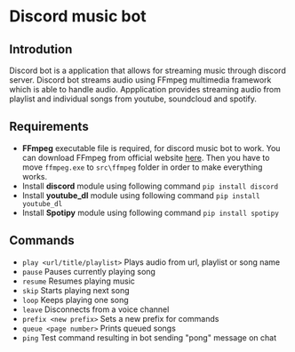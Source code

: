 # Discord music bot

## Introdution
Discord bot is a application that allows for streaming music through discord server. Discord bot streams audio using FFmpeg multimedia framework which is able to handle audio. Appplication provides streaming audio from playlist and individual songs from youtube, soundcloud and spotify.

## Requirements
- **FFmpeg** executable file is required, for discord music bot to work. You can download FFmpeg from official website [here](https://ffmpeg.org/download.html). Then you have to move `ffmpeg.exe` to `src\ffmpeg` folder in order to make everything works.
- Install **discord** module using following command `pip install discord`
- Install **youtube_dl** module using following command `pip install youtube_dl`
- Install **Spotipy** module using following command `pip install spotipy`

## Commands
+ `play <url/title/playlist>`  Plays audio from url, playlist or song name
+ `pause` Pauses currently playing song
+ `resume` Resumes playing music
+ `skip` Starts playing next song
+ `loop` Keeps playing one song
+ `leave` Disconnects from a voice channel
+ `prefix <new prefix>` Sets a new prefix for commands
+ `queue <page number>` Prints queued songs
+ `ping` Test command resulting in bot sending "pong" message on chat
